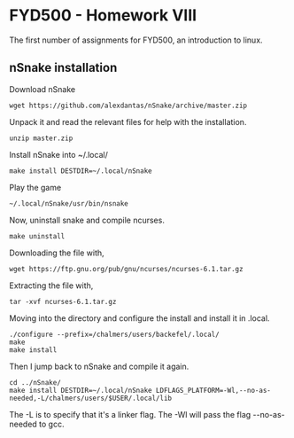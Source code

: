 # FYD500 - Homework VIII

The first number of assignments for FYD500, an introduction to linux.

## nSnake installation

Download nSnake
```
wget https://github.com/alexdantas/nSnake/archive/master.zip
```
Unpack it and read the relevant files for help with the installation.

```
unzip master.zip
```
Install nSnake into \~/.local/

```
make install DESTDIR=~/.local/nSnake 
```
Play the game

```
~/.local/nSnake/usr/bin/nsnake
```
Now, uninstall snake and compile ncurses.

```
make uninstall 
```
Downloading the file with,

```
wget https://ftp.gnu.org/pub/gnu/ncurses/ncurses-6.1.tar.gz
```
Extracting the file with,

```
tar -xvf ncurses-6.1.tar.gz
```
Moving into the directory and configure the install and install it in
.local.
```
./configure --prefix=/chalmers/users/backefel/.local/
make
make install
```
Then I jump back to nSnake and compile it again.
```
cd ../nSnake/
make install DESTDIR=~/.local/nSnake LDFLAGS_PLATFORM=-Wl,--no-as-needed,-L/chalmers/users/$USER/.local/lib
```
The -L is to specify that it's a linker flag. The -Wl will pass the flag
--no-as-needed to gcc.
